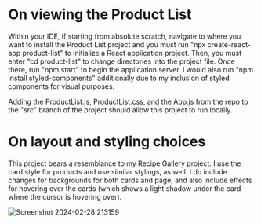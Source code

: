 # On viewing the Product List
Within your IDE, if starting from absolute scratch, navigate to where you want to install the Product List project and you must run "npx create-react-app product-list" to initialize a React application project. Then, you must enter "cd product-list" to change directories into the project file. 
Once there, run "npm start" to begin the application server. I would also run "npm install styled-components" additionally due to my inclusion of styled components for visual purposes.

Adding the ProductList.js, ProductList.css, and the App.js from the repo to the "src" branch of the project should allow this project to run locally.

# On layout and styling choices
This project bears a resemblance to my Recipe Gallery project. I use the card style for products and use similar stylings, as well. I do include changes for backgrounds for both cards and page, and also include effects for hovering over the cards (which shows a light shadow under the card where the cursor is hovering over). 

![Screenshot 2024-02-28 213159](https://github.com/nwm516/product_list/assets/36825393/012f630b-3bcb-4955-b024-c940ae1d74b2)


